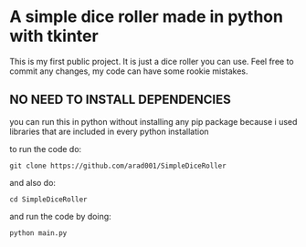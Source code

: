 # A simple dice roller made in python with tkinter

This is my first public project. It is just a dice
roller you can use. Feel free to commit any changes,
my code can have some rookie mistakes.

## NO NEED TO INSTALL DEPENDENCIES
you can run this in python without 
installing any pip package because
i used libraries that are included in every
python installation

to run the code do:
```
git clone https://github.com/arad001/SimpleDiceRoller
```
and also do:
```
cd SimpleDiceRoller
```
and run the code by doing:
```
python main.py
```
